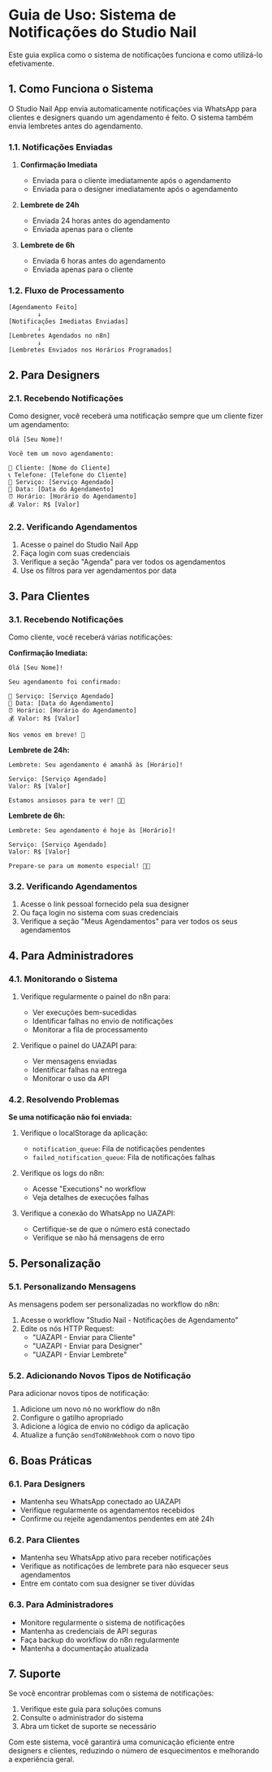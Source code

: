 # Guia de Uso: Sistema de Notificações do Studio Nail

Este guia explica como o sistema de notificações funciona e como utilizá-lo efetivamente.

## 1. Como Funciona o Sistema

O Studio Nail App envia automaticamente notificações via WhatsApp para clientes e designers quando um agendamento é feito. O sistema também envia lembretes antes do agendamento.

### 1.1. Notificações Enviadas

1. **Confirmação Imediata**
   - Enviada para o cliente imediatamente após o agendamento
   - Enviada para o designer imediatamente após o agendamento

2. **Lembrete de 24h**
   - Enviada 24 horas antes do agendamento
   - Enviada apenas para o cliente

3. **Lembrete de 6h**
   - Enviada 6 horas antes do agendamento
   - Enviada apenas para o cliente

### 1.2. Fluxo de Processamento

```
[Agendamento Feito] 
        ↓
[Notificações Imediatas Enviadas]
        ↓
[Lembretes Agendados no n8n]
        ↓
[Lembretes Enviados nos Horários Programados]
```

## 2. Para Designers

### 2.1. Recebendo Notificações

Como designer, você receberá uma notificação sempre que um cliente fizer um agendamento:

```
Olá [Seu Nome]!

Você tem um novo agendamento:

👤 Cliente: [Nome do Cliente]
📞 Telefone: [Telefone do Cliente]
💅 Serviço: [Serviço Agendado]
📅 Data: [Data do Agendamento]
⏰ Horário: [Horário do Agendamento]
💰 Valor: R$ [Valor]
```

### 2.2. Verificando Agendamentos

1. Acesse o painel do Studio Nail App
2. Faça login com suas credenciais
3. Verifique a seção "Agenda" para ver todos os agendamentos
4. Use os filtros para ver agendamentos por data

## 3. Para Clientes

### 3.1. Recebendo Notificações

Como cliente, você receberá várias notificações:

**Confirmação Imediata:**
```
Olá [Seu Nome]!

Seu agendamento foi confirmado:

💅 Serviço: [Serviço Agendado]
📅 Data: [Data do Agendamento]
⏰ Horário: [Horário do Agendamento]
💰 Valor: R$ [Valor]

Nos vemos em breve! 💖
```

**Lembrete de 24h:**
```
Lembrete: Seu agendamento é amanhã às [Horário]!

Serviço: [Serviço Agendado]
Valor: R$ [Valor]

Estamos ansiosos para te ver! 💅✨
```

**Lembrete de 6h:**
```
Lembrete: Seu agendamento é hoje às [Horário]!

Serviço: [Serviço Agendado]
Valor: R$ [Valor]

Prepare-se para um momento especial! 💅✨
```

### 3.2. Verificando Agendamentos

1. Acesse o link pessoal fornecido pela sua designer
2. Ou faça login no sistema com suas credenciais
3. Verifique a seção "Meus Agendamentos" para ver todos os seus agendamentos

## 4. Para Administradores

### 4.1. Monitorando o Sistema

1. Verifique regularmente o painel do n8n para:
   - Ver execuções bem-sucedidas
   - Identificar falhas no envio de notificações
   - Monitorar a fila de processamento

2. Verifique o painel do UAZAPI para:
   - Ver mensagens enviadas
   - Identificar falhas na entrega
   - Monitorar o uso da API

### 4.2. Resolvendo Problemas

**Se uma notificação não foi enviada:**

1. Verifique o localStorage da aplicação:
   - `notification_queue`: Fila de notificações pendentes
   - `failed_notification_queue`: Fila de notificações falhas

2. Verifique os logs do n8n:
   - Acesse "Executions" no workflow
   - Veja detalhes de execuções falhas

3. Verifique a conexão do WhatsApp no UAZAPI:
   - Certifique-se de que o número está conectado
   - Verifique se não há mensagens de erro

## 5. Personalização

### 5.1. Personalizando Mensagens

As mensagens podem ser personalizadas no workflow do n8n:

1. Acesse o workflow "Studio Nail - Notificações de Agendamento"
2. Edite os nós HTTP Request:
   - "UAZAPI - Enviar para Cliente"
   - "UAZAPI - Enviar para Designer"
   - "UAZAPI - Enviar Lembrete"

### 5.2. Adicionando Novos Tipos de Notificação

Para adicionar novos tipos de notificação:

1. Adicione um novo nó no workflow do n8n
2. Configure o gatilho apropriado
3. Adicione a lógica de envio no código da aplicação
4. Atualize a função `sendToN8nWebhook` com o novo tipo

## 6. Boas Práticas

### 6.1. Para Designers

- Mantenha seu WhatsApp conectado ao UAZAPI
- Verifique regularmente os agendamentos recebidos
- Confirme ou rejeite agendamentos pendentes em até 24h

### 6.2. Para Clientes

- Mantenha seu WhatsApp ativo para receber notificações
- Verifique as notificações de lembrete para não esquecer seus agendamentos
- Entre em contato com sua designer se tiver dúvidas

### 6.3. Para Administradores

- Monitore regularmente o sistema de notificações
- Mantenha as credenciais de API seguras
- Faça backup do workflow do n8n regularmente
- Mantenha a documentação atualizada

## 7. Suporte

Se você encontrar problemas com o sistema de notificações:

1. Verifique este guia para soluções comuns
2. Consulte o administrador do sistema
3. Abra um ticket de suporte se necessário

Com este sistema, você garantirá uma comunicação eficiente entre designers e clientes, reduzindo o número de esquecimentos e melhorando a experiência geral.